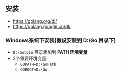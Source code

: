 ## 安装
* https://golang.org/dl/ 
* https://golang.google.cn/dl/

### Windows系统下安装(假设安装到 D:\Go 目录下)
* `D:\Go\bin` 目录添加到 __PATH 环境变量__
* 2个重要环境变量:
    * `GOPATH=D:\GoPath`
    * `GOROOT=D:\Go`
